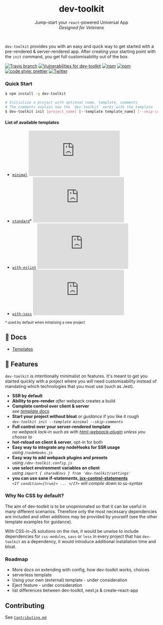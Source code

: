 <h1 align="center">dev-toolkit</h1>
<p align="center">
Jump-start your <code>react</code>-powered Universal App<br />
<em>Designed for Veterans</em>
</p>
<br />

`dev-toolkit` provides you with an easy and quick way to get started with a pre-rendered & server-rendered app. After creating your starting point with the `init` command, you get full customisability out of the box.

[![Travis branch](https://img.shields.io/travis/stoikerty/dev-toolkit/master.svg)](https://github.com/stoikerty/dev-toolkit)
[![Vulnerabilities for dev-toolkit](https://snyk.io/test/github/stoikerty/dev-toolkit/badge.svg?targetFile=src%2Fpackages%2Fdev-toolkit%2Fpackage.json)](https://snyk.io/test/github/stoikerty/dev-toolkit?targetFile=src%2Fpackages%2Fdev-toolkit%2Fpackage.json)
[![npm](https://img.shields.io/npm/v/dev-toolkit.svg)](https://www.npmjs.com/package/dev-toolkit)
[![npm](https://img.shields.io/npm/dm/dev-toolkit.svg)](https://www.npmjs.com/package/dev-toolkit)
[![code style: prettier](https://img.shields.io/badge/code_style-prettier-ff69b4.svg)](https://github.com/prettier/prettier)
[![Twitter](https://img.shields.io/twitter/url/https/github.com/stoikerty/dev-toolkit.svg?style=social)](https://twitter.com/intent/tweet?text=An%20easy%20and%20quick%20way%20to%20start%20a%20pre-rendered%20and%20server-rendered%20%23react%20app!%20https%3A%2F%2Fgithub.com%2Fstoikerty%2Fdev-toolkit)

### Quick Start

```bash
$ npm install -g dev-toolkit
```

```bash
# Initialize a project with optional name, template, comments
# The comments explain how the `dev-toolkit` works with the template
$ dev-toolkit init [project_name] [--template template_name] [--skip-comments]
```

#### List of available templates

- [`minimal`](https://github.com/stoikerty/dev-toolkit/blob/master/docs/templates.md#minimal) [![Vulnerabilities for minimal template](https://snyk.io/test/github/stoikerty/dev-toolkit/badge.svg?targetFile=src%2templates%2Fminimal%2Fpackage.json)](https://snyk.io/test/github/stoikerty/dev-toolkit?targetFile=src%2templates%2Fminimal%2Fpackage.json)
- [`standard`](https://github.com/stoikerty/dev-toolkit/blob/master/docs/templates.md#standard)* [![Vulnerabilities for standard template](https://snyk.io/test/github/stoikerty/dev-toolkit/badge.svg?targetFile=src%2templates%2Fstandard%2Fpackage.json)](https://snyk.io/test/github/stoikerty/dev-toolkit?targetFile=src%2templates%2Fstandard%2Fpackage.json)
- [`with-eslint`](https://github.com/stoikerty/dev-toolkit/blob/master/docs/templates.md#with-eslint) [![Vulnerabilities for with-eslint template](https://snyk.io/test/github/stoikerty/dev-toolkit/badge.svg?targetFile=src%2templates%2Fwith-eslint%2Fpackage.json)](https://snyk.io/test/github/stoikerty/dev-toolkit?targetFile=src%2templates%2Fwith-eslint%2Fpackage.json)
- [`with-sass`](https://github.com/stoikerty/dev-toolkit/blob/master/docs/templates.md#with-sass) [![Vulnerabilities for with-sass template](https://snyk.io/test/github/stoikerty/dev-toolkit/badge.svg?targetFile=src%2templates%2Fwith-sass%2Fpackage.json)](https://snyk.io/test/github/stoikerty/dev-toolkit?targetFile=src%2templates%2Fwith-sass%2Fpackage.json)

<small>* used by default when initialising a new project</small>

## 📖 Docs

- [Templates](https://github.com/stoikerty/dev-toolkit/blob/master/docs/templates.md)

## 🌟 Features

`dev-toolkit` is intentionally minimalist on features. It's meant to get you started quickly with a project where you _will_ need customisability instead of mandating which technologies that you must use (such as Jest).

* **SSR by default**
* **Ability to pre-render** _after_ webpack creates a build
* **Complete control over client & server**<br>
  _see [template docs](https://github.com/stoikerty/dev-toolkit/blob/master/docs/templates.md)_
* **Start your project without bloat** _or guidance_ if you like it rough<br>
  _`dev-toolkit init --template minimal --skip-comments`_
* **Full control over your server-rendered template**<br>
  _no webpack lock-in such as with [html-webpack-plugin](https://github.com/jantimon/html-webpack-plugin) unless you choose to_
* **hot-reload on client & server**, opt-in for both
* **Easy way to integrate any nodeHooks for SSR usage**<br>
  _using `/nodeHooks.js`_
* **Easy way to add webpack plugins and presets**<br>
  _using `/dev-toolkit.config.js`_
* **use select environment variables on client**<br>
  _using `import { sharedEnvs } from 'dev-toolkit/settings'`_
* **you can use sane if-statements, [jsx-control-statements](https://github.com/AlexGilleran/jsx-control-statements)**<br>
  _`<If condition={true}> ... </If>` will compile down to `&&`-syntax_

### Why No CSS by default?

The aim of dev-toolkit is to be unopinionated so that it can be useful in many different scenarios. Therefore only the most necessary dependencies are included and other additions may be provided by yourself (see the other template examples for guidance).

With CSS-in-JS solutions on the rise, it would be unwise to include dependencies for `css-modules`, `sass` or `less` in every project that has `dev-toolkit` as a dependency, it would introduce additional installation time and bloat.

### Roadmap

* More docs on extending with config, how dev-toolkit works, choices
* serverless template
* Using your own (external) template - under consideration
* Eject feature - under consideration
* list differences between dev-toolkit, next.js & create-react-app

## Contributing
See [`Contributing.md`](https://github.com/stoikerty/dev-toolkit/blob/master/Contributing.md)
